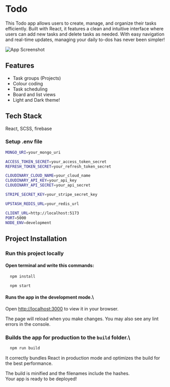 
# Todo

This Todo app allows users to create, manage, and organize their tasks efficiently. Built with React, it features a clean and intuitive interface where users can add new tasks and delete tasks as needed. With easy navigation and real-time updates, managing your daily to-dos has never been simpler!

![App Screenshot](https://i.ibb.co/TrqT4bx/image.png)

## Features

 - Task groups (Projects)
 - Colour coding
 - Task scheduling
 - Board and list views
 - Light and Dark theme!


## Tech Stack

React, SCSS, firebase


### Setup .env file
```bash
MONGO_URI=your_mongo_uri

ACCESS_TOKEN_SECRET=your_access_token_secret
REFRESH_TOKEN_SECRET=your_refresh_token_secret

CLOUDINARY_CLOUD_NAME=your_cloud_name
CLOUDINARY_API_KEY=your_api_key
CLOUDINARY_API_SECRET=your_api_secret

STRIPE_SECRET_KEY=your_stripe_secret_key

UPSTASH_REDIS_URL=your_redis_url

CLIENT_URL=http://localhost:5173
PORT=5000
NODE_ENV=development
```


## Project Installation 
### Run this project locally
#### Open terminal and write this commands:

```bash
  npm install
```
```bash
  npm start
```

#### Runs the app in the development mode.\
Open [http://localhost:3000](http://localhost:3000) to view it in your browser.

The page will reload when you make changes. You may also see any lint errors in the console.



### Builds the app for production to the `build` folder.\
```bash
  npm run build
```
It correctly bundles React in production mode and optimizes the build for the best performance.

The build is minified and the filenames include the hashes.\
Your app is ready to be deployed!
